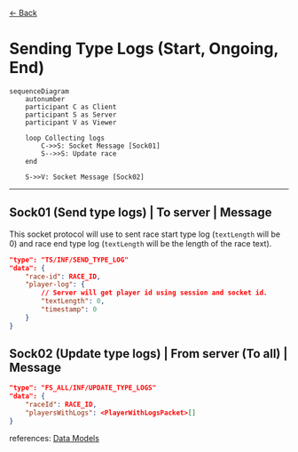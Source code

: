 [<- Back](../index.md)

# Sending Type Logs (Start, Ongoing, End)

```mermaid
sequenceDiagram
    autonumber
    participant C as Client
    participant S as Server
    participant V as Viewer

    loop Collecting logs
        C->>S: Socket Message [Sock01]
        S-->>S: Update race
    end

    S->>V: Socket Message [Sock02]
```

---

## Sock01 (Send type logs) | To server | Message

This socket protocol will use to sent race start type log (`textLength` will be 0) and race end type log (`textLength` will be the length of the race text).

```json
"type": "TS/INF/SEND_TYPE_LOG"
"data": {
    "race-id": RACE_ID,
    "player-log": {
        // Server will get player id using session and socket id.
        "textLength": 0,
        "timestamp": 0
    }
}
```

## Sock02 (Update type logs) | From server (To all) | Message

```json
"type": "FS_ALL/INF/UPDATE_TYPE_LOGS"
"data": {
    "raceId": RACE_ID,
    "playersWithLogs": <PlayerWithLogsPacket>[]
}
```

references: [Data Models](../../../../libs/models/src/lib/sockets)
